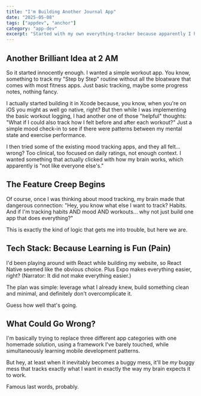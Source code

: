 ```yaml
---
title: "I'm Building Another Journal App"
date: "2025-05-08"
tags: ["appdev", "anchor"]
category: "app-dev"
excerpt: "Started with my own everything-tracker because apparently I hate using existing solutions."
---
```


## Another Brilliant Idea at 2 AM

So it started innocently enough. I wanted a simple workout app. You know, something to track my "Step by Step" routine without all the bloatware that comes with most fitness apps. Just basic tracking, maybe some progress notes, nothing fancy. 

I actually started building it in Xcode because, you know, when you're on iOS you might as well go native, right? But then while I was implementing the basic workout logging, I had another one of those "helpful" thoughts: "What if I could also track how I felt before and after each workout?" Just a simple mood check-in to see if there were patterns between my mental state and exercise performance.

I then tried some of the existing mood tracking apps, and they all felt... wrong? Too clinical, too focused on daily ratings, not enough context. I wanted something that actually clicked with how my brain works, which apparently is "not like everyone else's."

## The Feature Creep Begins

Of course, once I was thinking about mood tracking, my brain made that dangerous connection: "Hey, you know what else I want to track? Habits. And if I'm tracking habits AND mood AND workouts... why not just build one app that does everything?"

This is exactly the kind of logic that gets me into trouble, but here we are.

## Tech Stack: Because Learning is Fun (Pain)

I'd been playing around with React while building my website, so React Native seemed like the obvious choice. Plus Expo makes everything easier, right? (Narrator: It did not make everything easier.)

The plan was simple: leverage what I already knew, build something clean and minimal, and definitely don't overcomplicate it.

Guess how well that's going.

## What Could Go Wrong?

I'm basically trying to replace three different app categories with one homemade solution, using a framework I've barely touched, while simultaneously learning mobile development patterns. 

But hey, at least when it inevitably becomes a buggy mess, it'll be *my* buggy mess that tracks exactly what I want in exactly the way my brain expects it to work.

Famous last words, probably.